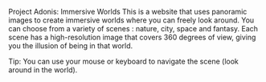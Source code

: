 
Project Adonis: Immersive Worlds
This is a website that uses panoramic images to create immersive worlds where you can freely look around. 
You can choose from a variety of scenes : nature, city, space and fantasy. Each scene has a high-resolution image 
that covers 360 degrees of view, giving you the illusion of being in that world. 

Tip: You can use your mouse or keyboard to navigate the scene (look around in the world).

